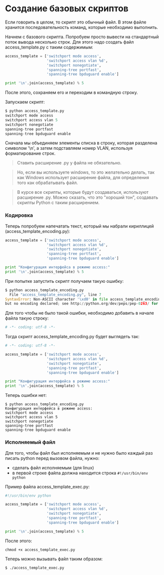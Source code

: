 # Создание базовых скриптов

Если говорить в целом, то скрипт это обычный файл.
В этом файле хранится последовательность команд, которые необходимо выполнить.

Начнем с базового скрипта. Попробуем просто вывести на стандартный поток вывода несколько строк.
Для этого надо создать файл access_template.py с таким содержимым:
```python
access_template = ['switchport mode access',
                   'switchport access vlan %d',
                   'switchport nonegotiate',
                   'spanning-tree portfast',
                   'spanning-tree bpduguard enable']

print '\n'.join(access_template) % 5
```

После этого, сохраняем его и переходим в командную строку.

Запускаем скрипт:
```python
$ python access_template.py
switchport mode access
switchport access vlan 5
switchport nonegotiate
spanning-tree portfast
spanning-tree bpduguard enable
```

Сначала мы объединяем элементы списка в строку, которая разделена символом '\n', а затем подставляем номер VLAN, используя форматирование строк.

> Ставить расширение .py у файла не обязательно. 

> Но, если вы используете windows, то это желательно делать, так как Windows использует расширение файла, для определения того как обрабатывать файл.

> В курсе все скрипты, которые будут создаваться, используют расширение .py.
Можно сказать, что это "хороший тон", создавать скрипты Python  с таким расширением.

### Кодировка

Теперь попробуем напечатать текст, который мы набрали кириллицей (access_template_encoding.py):
```python
access_template = ['switchport mode access',
                   'switchport access vlan %d',
                   'switchport nonegotiate',
                   'spanning-tree portfast',
                   'spanning-tree bpduguard enable']

print "Конфигурация интерфейса в режиме access:"
print '\n'.join(access_template) % 5
```

При попытке запустить скрипт получаем такую ошибку:
```python
$ python access_template_encoding.py
  File "access_template_encoding.py", line 7
SyntaxError: Non-ASCII character '\xd0' in file access_template_encoding.py on line 7,
but no encoding declared; see http://python.org/dev/peps/pep-0263/ for details
```

Для того чтобы не было такой ошибки, необходимо добавить в начале файла такую строку:
```python
# -*- coding: utf-8 -*-
```

Тогда скрипт access_template_encoding.py будет выглядеть так:
```python
# -*- coding: utf-8 -*-

access_template = ['switchport mode access',
                   'switchport access vlan %d',
                   'switchport nonegotiate',
                   'spanning-tree portfast',
                   'spanning-tree bpduguard enable']

print "Конфигурация интерфейса в режиме access:"
print '\n'.join(access_template) % 5
```

Теперь ошибки нет:
```
$ python access_template_encoding.py
Конфигурация интерфейса в режиме access:
switchport mode access
switchport access vlan 5
switchport nonegotiate
spanning-tree portfast
spanning-tree bpduguard enable
```


### Исполняемый файл

Для того, чтобы файл был исполняемым и не нужно было каждый раз писать python перед вызовом файла, нужно:
* сделать файл исполняемым (для linux)
* в первой строке файла должна находится строка ```#!/usr/bin/env python```

Пример файла access_template_exec.py:
```python
#!/usr/bin/env python

access_template = ['switchport mode access',
                   'switchport access vlan %d',
                   'switchport nonegotiate',
                   'spanning-tree portfast',
                   'spanning-tree bpduguard enable']

print '\n'.join(access_template) % 5
```

После этого:
```
chmod +x access_template_exec.py
```

Теперь можно вызывать файл таким образом:
```
$ ./access_template_exec.py
```
